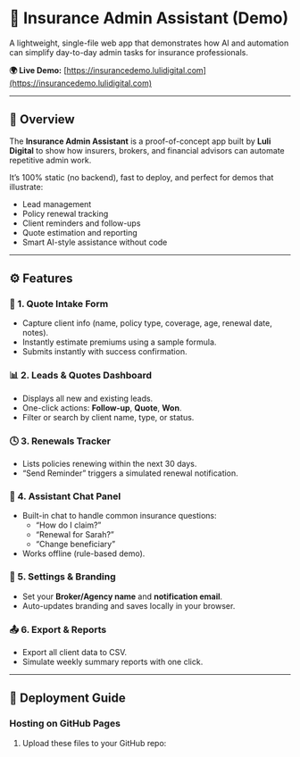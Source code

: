 # 🧾 Insurance Admin Assistant (Demo)

A lightweight, single-file web app that demonstrates how AI and automation can simplify day-to-day admin tasks for insurance professionals.

**🌍 Live Demo:** [https://insurancedemo.lulidigital.com](https://insurancedemo.lulidigital.com)

---

## 🧠 Overview

The **Insurance Admin Assistant** is a proof-of-concept app built by **Luli Digital** to show how insurers, brokers, and financial advisors can automate repetitive admin work.  

It’s 100% static (no backend), fast to deploy, and perfect for demos that illustrate:
- Lead management  
- Policy renewal tracking  
- Client reminders and follow-ups  
- Quote estimation and reporting  
- Smart AI-style assistance without code  

---

## ⚙️ Features

### 🧾 1. Quote Intake Form
- Capture client info (name, policy type, coverage, age, renewal date, notes).
- Instantly estimate premiums using a sample formula.
- Submits instantly with success confirmation.

### 📊 2. Leads & Quotes Dashboard
- Displays all new and existing leads.
- One-click actions: **Follow-up**, **Quote**, **Won**.
- Filter or search by client name, type, or status.

### 🕓 3. Renewals Tracker
- Lists policies renewing within the next 30 days.
- “Send Reminder” triggers a simulated renewal notification.

### 💬 4. Assistant Chat Panel
- Built-in chat to handle common insurance questions:
  - “How do I claim?”
  - “Renewal for Sarah?”
  - “Change beneficiary”
- Works offline (rule-based demo).

### 🧩 5. Settings & Branding
- Set your **Broker/Agency name** and **notification email**.
- Auto-updates branding and saves locally in your browser.

### 📤 6. Export & Reports
- Export all client data to CSV.  
- Simulate weekly summary reports with one click.

---

## 🚀 Deployment Guide

### Hosting on GitHub Pages
1. Upload these files to your GitHub repo:
